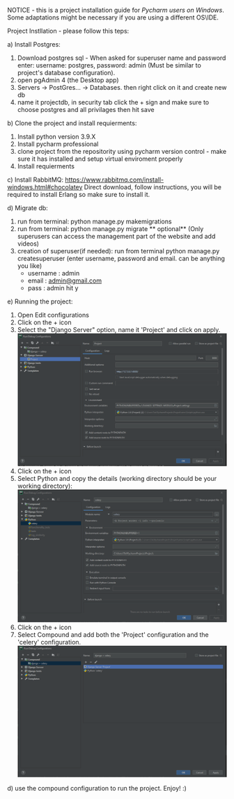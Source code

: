 NOTICE - this is a project installation guide for *Pycharm users on Windows*. 
Some adaptations might be necessary if you are using a different OS\IDE.

Project Instllation - please follow this teps:


a) Install Postgres:
  1. Download postgres sql - When asked for superuser name and password enter:
  username: postgres, password: admin (Must be similar to project's database configuration).
  2. open pgAdmin 4 (the Desktop app)
  3. Servers -> PostGres... -> Databases. then right click on it and create new db
  4. name it projectdb, in security tab click the + sign and make sure to choose postgres and all privilages then hit save

b) Clone the project and install requierments:
  1. Install python version 3.9.X
  2. Install pycharm professional
  3. clone project from the repositority using pycharm version control
    - make sure it has installed and setup virtual enviroment properly
  4. Install requierments


c) Install RabbitMQ:
  https://www.rabbitmq.com/install-windows.html#chocolatey
  Direct download, follow instructions, you will be required to install Erlang so make sure to install it.

d) Migrate db:
  1. run from terminal: python manage.py makemigrations 
  2. run from terminal: python manage.py migrate
                    ** optional** 
  (Only superusers can access the management part of the website and add videos)
  3. creation of superuser(if needed): 
	  run from terminal python manage.py createsuperuser (enter username, password and email. can be anything you like)
	  - username : admin
	  - email : admin@gmail.com
	  - pass : admin
	  hit y
    
    
e) Running the project:
  1)	Open Edit configurations
  2)	Click on the + icon 
  3)  Select the "Django Server" option, name it 'Project' and click on apply.
  ![Alt text](/Project.PNG?raw=true "Project runtime configuration")
  4)  Click on the + icon 
  5)  Select Python and copy the details (working directory should be your working directory):
  ![Alt text](/celery.PNG?raw=true "celery runtime configuration")
  6) Click on the + icon 
  7) Select Compound and add both the 'Project' configuration and the 'celery' configuration.
  ![Alt text](/django_and_celery.PNG?raw=true "django and celery compund runtime configuration")
  
d) use the compound configuration to run the project.
  Enjoy! :)
